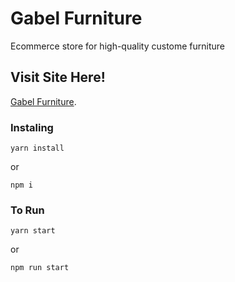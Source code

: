 # Gabel Furniture

Ecommerce store for high-quality custome furniture

## Visit Site Here!

[Gabel Furniture](https://gabel-furniture.firebaseapp.com/).

### Instaling

```
yarn install
```

or

```
npm i
```

### To Run

```
yarn start
```

or

```
npm run start
```

